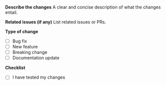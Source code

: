 **Describe the changes**
A clear and concise description of what the changes entail.

**Related issues (if any)**
List related issues or PRs.

**Type of change**
- [ ] Bug fix
- [ ] New feature
- [ ] Breaking change
- [ ] Documentation update

**Checklist**
- [ ] I have tested my changes
